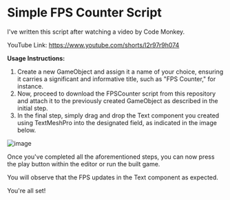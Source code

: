 # Simple FPS Counter Script
I've written this script after watching a video by Code Monkey. 

YouTube Link: https://www.youtube.com/shorts/I2r97r9h074

**Usage Instructions:**
1. Create a new GameObject and assign it a name of your choice, ensuring it carries a significant and informative title, such as "FPS Counter," for instance.
2. Now, proceed to download the FPSCounter script from this repository and attach it to the previously created GameObject as described in the initial step.
3. In the final step, simply drag and drop the Text component you created using TextMeshPro into the designated field, as indicated in the image below.

![image](https://github.com/TrexB22/FPS_Counter_Script/assets/107347337/cca04621-c455-45a6-90d4-87a3d999bedf)

Once you've completed all the aforementioned steps, you can now press the play button within the editor or run the built game. 

You will observe that the FPS updates in the Text component as expected. 

You're all set!
